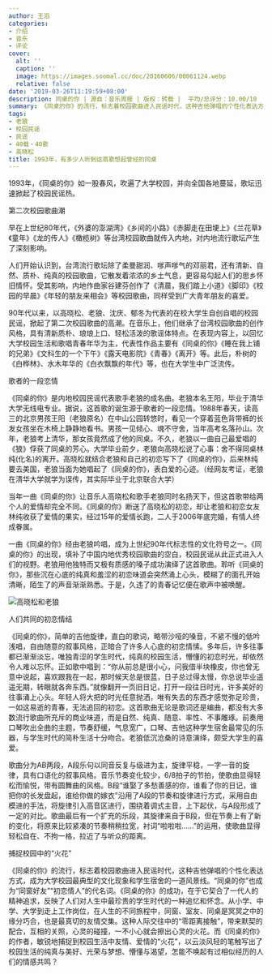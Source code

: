 ```yaml
---
author: 王滔
categories:
- 介绍
- 音乐
- 评论
cover:
  alt: ''
  caption: ''
  image: https://images.soomal.cc/doc/20160606/00061124.webp
  relative: false
date: '2019-03-26T11:19:59+08:00'
description: 同桌的你 | 源自：音乐周报 | 版权：转载 |  平均/总评分：10.00/10
summary: 《同桌的你》的流行，标志着校园歌曲进入民谣时代，这种吉他弹唱的个性化表达方式，成为大学校园最典型的文化现象和学生宿舍的一道风景线。“同桌的你”也成为“同窗好友”“初恋情人”的代名词。《同桌的你》的成功，在于它契合了一代人的精神追求……
tags:
- 老狼
- 校园民谣
- 民谣
- 40载・40歌
- 高晓松
title: 1993年，有多少人听到这首歌想起曾经的同桌
---
```


1993年，《同桌的你》如一股春风，吹遍了大学校园，并向全国各地蔓延，歌坛迅速掀起了校园民谣热。

第二次校园歌曲潮

早在上世纪80年代，《外婆的澎湖湾》《乡间的小路》《赤脚走在田埂上》《兰花草》《童年》《龙的传人》《橄榄树》等台湾校园歌曲就传入内地，对内地流行歌坛产生了深刻影响。

人们开始认识到，台湾流行歌坛除了柔曼甜润、嗲声嗲气的邓丽君，还有清新、自然、质朴、纯真的校园歌曲，它散发着浓浓的乡土气息，更容易勾起人们的思乡怀旧情怀。受其影响，内地作曲家谷建芬创作了《清晨，我们踏上小道》《脚印》《校园的早晨》《年轻的朋友来相会》等校园歌曲，同样受到广大青年朋友的喜爱。

90年代以来，以高晓松、老狼、沈庆、郁冬为代表的在校大学生自创自唱的校园民谣，掀起了第二次校园歌曲的高潮。在音乐上，他们继承了台湾校园歌曲的创作风格，具有清新质朴、琅琅上口、轻松活泼的歌谣体特点。在表现内容上，以回忆大学校园生活和歌唱青春年华为主，代表性作品主要有《同桌的你》《睡在我上铺的兄弟》《文科生的一个下午》《露天电影院》《青春》《离开》等。此后，朴树的《白桦林》、水木年华的《白衣飘飘的年代》等，也在大学生中广泛流传。

歌者的一段恋情

《同桌的你》是内地校园民谣代表歌手老狼的成名曲。老狼本名王阳，毕业于清华大学无线电专业。据说，这首歌的诞生源于歌者的一段恋情。1988年春天，读高三的北京男孩王阳（老狼原名）在中山公园转悠时，看见一个穿着蓝色背带裤的长发女孩坐在木椅上静静地看书。男孩一见倾心、魂不守舍，当年高考名落孙山。次年，老狼考上清华，那女孩竟然成了他的同桌。不久，老狼以一曲自己最爱唱的《狼》俘获了同桌的芳心。大学毕业前夕，老狼向高晓松说了心事：舍不得同桌林纯(化名)的离开。高晓松就结合老狼和自己的初恋写下了《同桌的你》，后来林纯要去美国，老狼当面为她唱起了《同桌的你》，表白爱的心迹。（经网友考证，老狼在清华大学就学为误传，其实际毕业于北京联合大学）

当年一曲《同桌的你》让音乐人高晓松和歌手老狼同时名扬天下，但这首歌带给两个人的爱情却完全不同。《同桌的你》断送了高晓松的初恋，却让老狼和初恋女友林纯收获了爱情的果实，经过15年的爱情长跑，二人于2006年底完婚，有情人终成眷属。

一曲《同桌的你》经由老狼吟唱，成为上世纪90年代标志性的文化符号之一。《同桌的你》的出现，填补了中国内地优秀校园歌曲的空白，校园民谣从此正式进入人们的视野。老狼用他独特而又极有质感的嗓子成功演绎了这首歌曲。聆听《同桌的你》，那些沉在心底的纯真和羞涩的初恋味道会突然涌上心头，模糊了的面孔开始清晰，陌生了的声音渐渐熟悉。于是，久违了的青春记忆便在歌声中被唤醒。

![高晓松和老狼](https://images.soomal.cc/doc/20160606/00061124.webp)





人们共同的初恋情结

《同桌的你》，简单的吉他旋律，直白的歌词，略带沙哑的嗓音，不紧不慢的低吟浅唱，自由随意的叙事风格，正暗合了许多人心底的初恋情愫。多年后，许多往事都已渐渐淡忘，唯独青涩的学生时代，纯真的校园生活，懵懂的初恋时光，却依然令人难以忘怀。正如歌中唱到：“你从前总是很小心，问我借半块橡皮，你也曾无意中说起，喜欢跟我在一起，那时候天总是很蓝，日子总过得太慢，你总说毕业遥遥无期，转眼就各奔东西。”就像翻开一页旧日记，打开一段往日时光，许多美好的往事涌上心头。年轻人将大把的时光任意抛洒，唯有失去的东西才感觉弥足珍贵，一如这易逝的青春，无法追回的初恋。这首歌曲无论是歌词还是编曲，都没有大多数流行歌曲所充斥的商业味道，而是自然、纯真、随意、率性、不事雕琢。前奏用口琴吹出全曲的主题，节奏舒缓，气息宽广，口琴、吉他这种学生宿舍最常见的乐器，与学生时代的简朴生活十分吻合。老狼低沉沧桑的诗意演绎，颇受大学生的喜爱。

歌曲分为AB两段，A段乐句以同音反复与级进为主，旋律平稳，一字一音的旋律，具有口语化的叙事风格。音乐节奏变化较少，6/8拍子的节拍，使歌曲显得轻松而愉悦，带有圆舞曲的风格。B段“谁娶了多愁善感的你，谁看了你的日记，谁把你的长发盘起，谁给你做的嫁衣”沿用了A段的节奏和旋律进行方式，采用自由模进的手法，将旋律引入高音区进行，围绕着调式主音，上下起伏，与A段形成了一定的对比。歌曲最后有一个扩充的乐段，其旋律来自于B段，但在节奏上有了新的变化，将原来比较紧凑的节奏稍稍拉宽，衬词“啦啦啦……”的运用，使歌曲显得轻松自在、不拘一格，拉近了与听众的距离。

捕捉校园中的“火花”

《同桌的你》的流行，标志着校园歌曲进入民谣时代，这种吉他弹唱的个性化表达方式，成为大学校园最典型的文化现象和学生宿舍的一道风景线。“同桌的你”也成为“同窗好友”“初恋情人”的代名词。《同桌的你》的成功，在于它契合了一代人的精神追求，反映了人们对人生中最珍贵的学生时代的一种追忆和怀念。从小学、中学、大学到走上工作岗位，在人生的不同旅程中，同窗、室友、同桌是冥冥之中的缘分巧合，也是最真切的友情交集。这种人际交往中的“零距离接触”，带来默契的配合，互相的关照，心灵的碰撞，一不小心就会擦出心灵的火花。而《同桌的你》的作者，敏锐地捕捉到校园生活中友情、爱情的“火花”，以云淡风轻的笔触写出了校园生活的纯真与美好、光荣与梦想、懵懂与渴望，怎能不唤起有过相似经历的人们的情感共鸣？